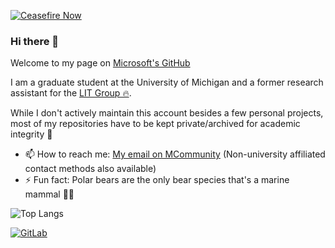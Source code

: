 [![Ceasefire Now](https://badge.techforpalestine.org/ceasefire-now)](https://techforpalestine.org/learn-more)
### Hi there 👋

Welcome to my page on [Microsoft's GitHub](https://www.whoprofits.org/companies/company/7371?microsoft)

I am a graduate student at the University of Michigan and a former research assistant for the [LIT Group 🔥](https://lit.eecs.umich.edu).

While I don't actively maintain this account besides a few personal projects, most of my repositories have to be kept private/archived for academic integrity 🤠

- 📫 How to reach me: [My email on MCommunity](https://mcommunity.umich.edu/person/jadb) (Non-university affiliated contact methods also available)
- ⚡ Fun fact: Polar bears are the only bear species that's a marine mammal 🐻‍❄️

![Top Langs](https://github-readme-stats-jadb18.vercel.app/api/top-langs/?username=jadb18&exclude_repo=441f21,Landmarks,MADS-Michigan-Rails-Visualization&layout=compact)

[![GitLab](https://img.shields.io/badge/GitLab-330F63?style=for-the-badge&logo=gitlab&logoColor=white)](https://gitlab.eecs.umich.edu/jadb)
